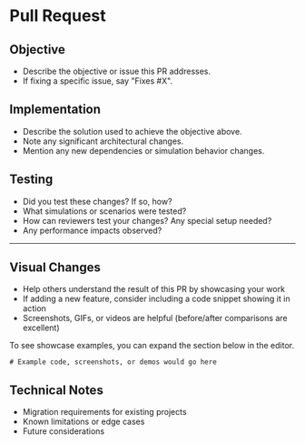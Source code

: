 # Pull Request

## Objective

- Describe the objective or issue this PR addresses.
- If fixing a specific issue, say "Fixes #X".

## Implementation

- Describe the solution used to achieve the objective above.
- Note any significant architectural changes.
- Mention any new dependencies or simulation behavior changes.

## Testing
<!-- Delete if not applicable -->

- Did you test these changes? If so, how?
- What simulations or scenarios were tested?
- How can reviewers test your changes? Any special setup needed?
- Any performance impacts observed?

---

## Visual Changes
<!-- Delete if not applicable -->

- Help others understand the result of this PR by showcasing your work
- If adding a new feature, consider including a code snippet showing it in action
- Screenshots, GIFs, or videos are helpful (before/after comparisons are excellent)

To see showcase examples, you can expand the section below in the editor.

```text
# Example code, screenshots, or demos would go here
```

## Technical Notes
<!-- Delete if not applicable -->

- Migration requirements for existing projects
- Known limitations or edge cases
- Future considerations
